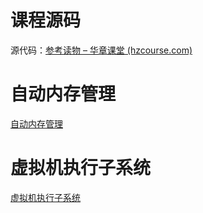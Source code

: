 # 课程源码

源代码：[参考读物 – 华章课堂 (hzcourse.com)](http://www.hzcourse.com/web/refbook/detail/8579/208)



# 自动内存管理

[自动内存管理](.\自动内存管理\自动内存管理.md)





# 虚拟机执行子系统

[虚拟机执行子系统](虚拟机执行子系统\虚拟机执行子系统.md)